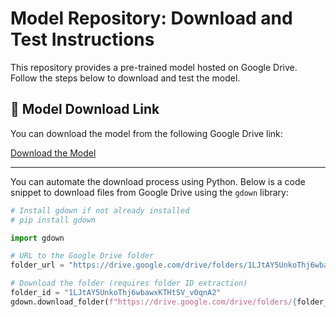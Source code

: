 # Model Repository: Download and Test Instructions

This repository provides a pre-trained model hosted on Google Drive. Follow the steps below to download and test the model.

## 📂 Model Download Link

You can download the model from the following Google Drive link:

[Download the Model](https://drive.google.com/drive/folders/1LJtAY5UnkoThj6wbawxKTHtSV_v0qnA2?usp=drive_link)

---
You can automate the download process using Python. Below is a code snippet to download files from Google Drive using the `gdown` library:

```python
# Install gdown if not already installed
# pip install gdown

import gdown

# URL to the Google Drive folder
folder_url = "https://drive.google.com/drive/folders/1LJtAY5UnkoThj6wbawxKTHtSV_v0qnA2?usp=drive_link"

# Download the folder (requires folder ID extraction)
folder_id = "1LJtAY5UnkoThj6wbawxKTHtSV_v0qnA2"
gdown.download_folder(f"https://drive.google.com/drive/folders/{folder_id}", quiet=False)
